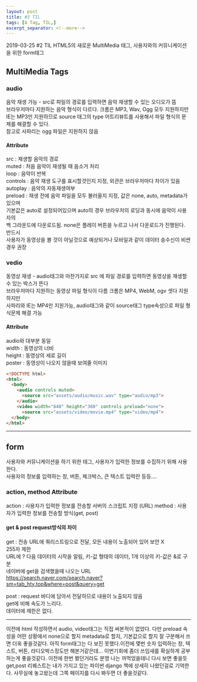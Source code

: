 ```yaml
---
layout: post
title: #3 TIL 
tags: [A Tag, TIL,]
excerpt_separator: <!--more-->
---
```

2019-03-25 #2 TIL 
HTML5의 새로운 MultiMedia 태그, 사용자와의 커뮤니케이션을 위한 form태그
<!--more-->

## MultiMedia Tags

### audio
음악 재생 가능 - src로 파일의 경로를 입력하면 음악 재생할 수 있는 오디오가 뜸  
브라우저마다 지원하는 음악 형식이 다르다. 크롬은 MP3, Wav, Ogg 모두 지원하지만   
IE는 MP3만 지원하므로 source 태그의 type 어트리뷰트를 사용해서 파일 형식의 문제를 해결할 수 있다.  
참고로 사파리는 ogg 파일은 지원하지 않음  

#### Attribute
src : 재생할 음악의 경로   
muted : 처음 음악이 재생될 때 음소거 처리  
loop : 음악이 반복  
controls : 음악 재생 도구를 표시할것인지 지정, 외관은 브라우저마다 차이가 있음  
autoplay : 음악의 자동재생여부  
preload : 재생 전에 음악 파일을 모두 불러올지 지정, 값은 none, auto, metadata가 있으며   
          기본값은 auto로 설정되어있으며 auto의 경우 브라우저의 로딩과 동시에 음악이 사용자의  
          백 그라운드에 다운로드됨. none은 플레이 버튼을 누르고 나서 다운로드가 진행된다. 반드시  
          사용자가 동영상을 볼 것이 아닐것으로 예상되거나 모바일과 같이 데이터 송수신이 비싼경우 권장  

### vedio
동영상 재생 - audio태그와 마찬가지로 src 에 파일 경로를 입력하면 동영상을 재생할 수 있는 박스가 뜬다  
브라우저마다 지원하는 동영상 파일 형식이 다름 크롬은 MP4, WebM, ogv 셋다 지원하지만   
사파리와 IE는 MP4만 지원가능, audio태그와 같이 source태그 type속성으로 파일 형식문제 해결 가능  

#### Attribute
audio와 대부분 동일  
width : 동영상의 너비  
height : 동영상의 세로 길이  
poster : 동영상이 나오지 않을때 보여줄 이미지  


~~~html
<!DOCTYPE html>
<html>
  <body>
    <audio controls muted>
      <source src="assets/audio/music.wav" type="audio/mp3">
    </audio>
    <video width="640" height="360" controls preload="none">
      <source src="assets/video/movie.mp4" type="video/mp4">
  </body>
</html>
~~~
---

## form
사용자와 커뮤니케이션을 하기 위한 태그, 사용자가 입력한 정보를 수집하기 위해 사용한다.  
사용자의 정보를 입력하는 창, 버튼, 체크박스, 큰 텍스트 입력란 등등....  

### action, method Attribute
action : 사용자가 입력한 정보를 전송할 서버의 스크립트 지정 (URL)
method : 사용자가 입력한 정보를 전송할 방식(get, post)    

#### get & post request방식의 차이

get : 전송 URL에 쿼리스트링으로 전달, 모든 내용이 노출되어 있어 보안 X  
      255자 제한  
      URL에 ? 다음 데이터의 시작을 알림, 키-값 형태의 데이터, 1개 이상의 키-값은 &로 구분  
      네이버에 get을 검색했을때 나오는 URL  
      https://search.naver.com/search.naver?sm=tab_hty.top&where=post&query=get  


post : request 바디에 담아서 전달하므로 내용이 노출되지 않음  
       get에 비해 속도가 느리다.  
       데이터에 제한은 없다.  


---
이전에 html 작성하면서 audio, video태그는 직접 써본적이 없었다. 다만 preload 속성을
어떤 상황에서 none으로 할지 metadata로 할지, 기본값으로 할지 잘 구분해서 쓰면 더욱 좋을것같다.
아직 form태그는 다 보진 못했다.이전에 몇번 숫자 입력하는 창, 텍스트, 버튼, 라디오박스정도만 해본거같은데...
이번기회에 좀더 쓰임새를 확실하게 공부하는게 좋을것같다. 이전에 한번 봤던거라도 분명 나는 까먹었을테니 다시 보면 좋을듯
get,post 리퀘스트는 내가 가지고 있는 파이썬 django 책에 상세히 나왔던걸로 기억한다. 
사무실에 놓고왔는데 그쪽 페이지를 다시 봐두면 더 좋을것같다. 





